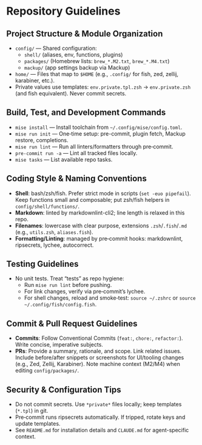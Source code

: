 # Repository Guidelines

## Project Structure & Module Organization

- `config/` — Shared configuration:
  - `shell/` (aliases, env, functions, plugins)
  - `packages/` (Homebrew lists: `brew_*.M2.txt`, `brew_*.M4.txt`)
  - `mackup/` (app settings backup via Mackup)
- `home/` — Files that map to `$HOME` (e.g., `.config/` for fish, zed, zellij, karabiner, etc.).
- Private values use templates: `env.private.tpl.zsh` → `env.private.zsh` (and fish equivalent). Never commit secrets.

## Build, Test, and Development Commands

- `mise install` — Install toolchain from `~/.config/mise/config.toml`.
- `mise run init` — One‑time setup: pre-commit, plugin fetch, Mackup restore, completions.
- `mise run lint` — Run all linters/formatters through pre‑commit.
- `pre-commit run -a` — Lint all tracked files locally.
- `mise tasks` — List available repo tasks.

## Coding Style & Naming Conventions

- **Shell**: bash/zsh/fish. Prefer strict mode in scripts (`set -euo pipefail`). Keep functions small and composable; put zsh/fish helpers in `config/shell/functions/`.
- **Markdown**: linted by markdownlint-cli2; line length is relaxed in this repo.
- **Filenames**: lowercase with clear purpose, extensions `.zsh`/`.fish`/`.md` (e.g., `utils.zsh`, `aliases.fish`).
- **Formatting/Linting**: managed by pre‑commit hooks: markdownlint, ripsecrets, lychee, autocorrect.

## Testing Guidelines

- No unit tests. Treat “tests” as repo hygiene:
  - Run `mise run lint` before pushing.
  - For link changes, verify via pre‑commit’s lychee.
  - For shell changes, reload and smoke‑test: `source ~/.zshrc` or `source ~/.config/fish/config.fish`.

## Commit & Pull Request Guidelines

- **Commits**: Follow Conventional Commits (`feat:`, `chore:`, `refactor:`). Write concise, imperative subjects.
- **PRs**: Provide a summary, rationale, and scope. Link related issues. Include before/after snippets or screenshots for UI/tooling changes (e.g., Zed, Zellij, Karabiner). Note machine context (M2/M4) when editing `config/packages/`.

## Security & Configuration Tips

- Do not commit secrets. Use `*private*` files locally; keep templates (`*.tpl`) in git.
- Pre‑commit runs ripsecrets automatically. If tripped, rotate keys and update templates.
- See `README.md` for installation details and `CLAUDE.md` for agent-specific context.
